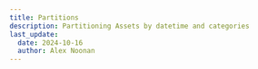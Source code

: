 ```yaml
---
title: Partitions
description: Partitioning Assets by datetime and categories
last_update:
  date: 2024-10-16
  author: Alex Noonan
---
```




